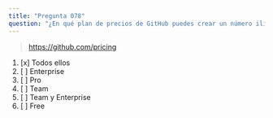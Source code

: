 ```yaml
---
title: "Pregunta 078"
question: "¿En qué plan de precios de GitHub puedes crear un número ilimitado de repositorios públicos?"
---
```



> https://github.com/pricing
1. [x] Todos ellos
1. [ ] Enterprise
1. [ ] Pro
1. [ ] Team
1. [ ] Team y Enterprise
1. [ ] Free
